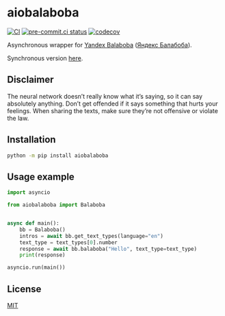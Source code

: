 # aiobalaboba

[![CI](https://github.com/monosans/aiobalaboba/actions/workflows/ci.yml/badge.svg?branch=main&event=push)](https://github.com/monosans/aiobalaboba/actions/workflows/ci.yml)
[![pre-commit.ci status](https://results.pre-commit.ci/badge/github/monosans/aiobalaboba/main.svg)](https://results.pre-commit.ci/latest/github/monosans/aiobalaboba/main)
[![codecov](https://codecov.io/gh/monosans/aiobalaboba/branch/main/graph/badge.svg)](https://codecov.io/gh/monosans/aiobalaboba)

Asynchronous wrapper for [Yandex Balaboba](https://yandex.com/lab/yalm-en) ([Яндекс Балабоба](https://yandex.ru/lab/yalm)).

Synchronous version [here](https://github.com/monosans/balaboba).

## Disclaimer

The neural network doesn’t really know what it’s saying, so it can say absolutely anything. Don’t get offended if it says something that hurts your feelings. When sharing the texts, make sure they’re not offensive or violate the law.

## Installation

```bash
python -m pip install aiobalaboba
```

## Usage example

```python
import asyncio

from aiobalaboba import Balaboba


async def main():
    bb = Balaboba()
    intros = await bb.get_text_types(language="en")
    text_type = text_types[0].number
    response = await bb.balaboba("Hello", text_type=text_type)
    print(response)

asyncio.run(main())
```

## License

[MIT](https://github.com/monosans/aiobalaboba/blob/main/LICENSE)

